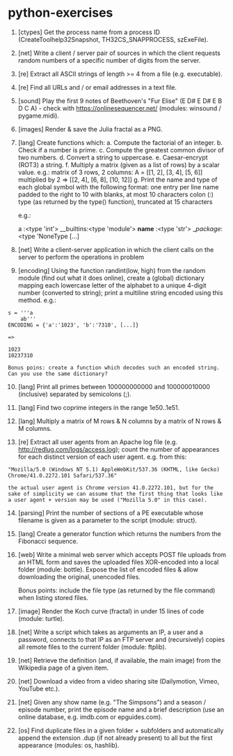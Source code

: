 # python-exercises

1.    [ctypes] Get the process name from a process ID (CreateToolhelp32Snapshot, TH32CS_SNAPPROCESS, szExeFile).

2.    [net] Write a client / server pair of sources in which the client requests random numbers of a specific number of digits from the server.

3.    [re] Extract all ASCII strings of length >= 4 from a file (e.g. executable).

4.    [re] Find all URLs and / or email addresses in a text file.

5.    [sound] Play the first 9 notes of Beethoven's "Fur Elise" (E D# E D# E B D C A) - check with https://onlinesequencer.net/ (modules: winsound / pygame.midi).

6.    [images] Render & save the Julia fractal as a PNG.
7.    [lang] Create functions which:
        a. Compute the factorial of an integer.
        b. Check if a number is prime.
        c. Compute the greatest common divisor of two numbers.
        d. Convert a string to uppercase.
        e. Caesar-encrypt (ROT3) a string.
        f. Multiply a matrix (given as a list of rows) by a scalar value. e.g.: matrix of 3 rows, 2 columns: A = [[1, 2], [3, 4], [5, 6]] multiplied by 2 => [[2, 4], [6, 8], [10, 12]]
        g. Print the name and type of each global symbol with the following format:
            one entry per line
            name padded to the right to 10 with blanks, at most 10 characters
            colon (:)
            type (as returned by the type() function), truncated at 15 characters

        e.g.:

        a         :<type 'int'>
        __builtins:<type 'module'>
        __name__  :<type 'str'>
        __package_:<type 'NoneType
        [...]

8.    [net] Write a client-server application in which the client calls on the server to perform the operations in problem

9.    [encoding] Using the function randint(low, high) from the random module (find out what it does online), create a (global) dictionary mapping each lowercase letter of the alphabet to a unique 4-digit number (converted to string); print a multiline string encoded using this method. e.g.:

    s = '''a
        ab'''
    ENCODING = {'a':'1023', 'b':'7310', [...]}

    =>

    1023
    10237310

    Bonus poins: create a function which decodes such an encoded string. Can you use the same dictionary?

10.    [lang] Print all primes between 100000000000 and 100000010000 (inclusive) separated by semicolons (;).

11.    [lang] Find two coprime integers in the range 1e50..1e51.

12.    [lang] Multiply a matrix of M rows & N columns by a matrix of N rows & M columns.

13.    [re] Extract all user agents from an Apache log file (e.g. http://redlug.com/logs/access.log); count the number of appearances for each distinct version of each user agent. e.g. from this:

    "Mozilla/5.0 (Windows NT 5.1) AppleWebKit/537.36 (KHTML, like Gecko) Chrome/41.0.2272.101 Safari/537.36"

    the actual user agent is Chrome version 41.0.2272.101, but for the sake of simplicity we can assume that the first thing that looks like a user agent + version may be used ("Mozilla 5.0" in this case).

14.    [parsing] Print the number of sections of a PE executable whose filename is given as a parameter to the script (module: struct).

15.    [lang] Create a generator function which returns the numbers from the Fibonacci sequence.

16.    [web] Write a minimal web server which accepts POST file uploads from an HTML form and saves the uploaded files XOR-encoded into a local folder (module: bottle). Expose the list of encoded files & allow downloading the original, unencoded files.

       Bonus points: include the file type (as returned by the file command) when listing stored files.

17.    [image] Render the Koch curve (fractal) in under 15 lines of code (module: turtle).

18.    [net] Write a script which takes as arguments an IP, a user and a password, connects to that IP as an FTP server and (recursively) copies all remote files to the current folder (module: ftplib).

19.    [net] Retrieve the definition (and, if available, the main image) from the Wikipedia page of a given item.

20.    [net] Download a video from a video sharing site (Dailymotion, Vimeo, YouTube etc.).

21.    [net] Given any show name (e.g. "The Simpsons") and a season / episode number, print the episode name and a brief description (use an online database, e.g. imdb.com or epguides.com).

22.    [os] Find duplicate files in a given folder + subfolders and automatically append the extension .dup (if not already present) to all but the first appearance (modules: os, hashlib).

